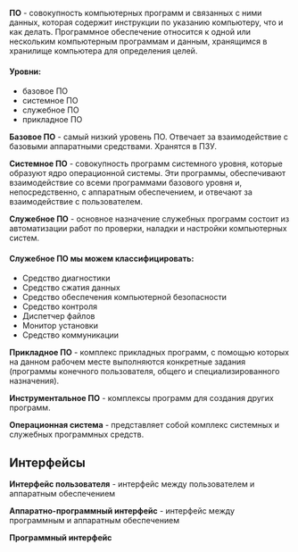 **ПО** - совокупность компьютерных программ и связанных с ними данных, которая содержит инструкции по указанию компьютеру, что и как делать. Программное обеспечение относится к одной или нескольким компьютерным программам и данным, хранящимся в хранилище компьютера для определения целей.
#### Уровни:
- базовое ПО
- системное ПО
- служебное ПО
- прикладное ПО

**Базовое ПО** - самый низкий уровень ПО. Отвечает за взаимодействие с базовыми аппаратными средствами. Хранятся в ПЗУ.

**Системное ПО** - совокупность программ системного уровня, которые образуют ядро операционной системы. Эти программы, обеспечивают взаимодействие со всеми программами базового уровня и, непосредственно, с аппаратным обеспечением, и отвечают за взаимодействие с пользователем.

**Служебное ПО** - основное назначение служебных программ состоит из автоматизации работ по проверки, наладки и настройки компьютерных систем.
#### Служебное ПО мы можем классифицировать:
- Средство диагностики
- Средство сжатия данных
- Средство обеспечения компьютерной безопасности
- Средство контроля
- Диспетчер файлов
- Монитор установки
- Средство коммуникации

**Прикладное ПО** - комплекс прикладных программ, с помощью которых на данном рабочем месте выполняются конкретные задания (программы конечного пользователя, общего и специализированного назначения).

**Инструментальное ПО** - комплексы программ для создания других программ.

**Операционная система** - представляет собой комплекс системных и служебных программных средств.

## Интерфейсы

**Интерфейс пользователя** - интерфейс между пользователем и аппаратным обеспечением

**Аппаратно-программный интерфейс** - интерфейс между программным и аппаратным обеспечением

**Программный интерфейс** 
